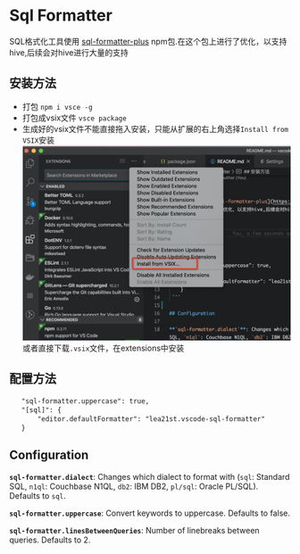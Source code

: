 # Sql Formatter

SQL格式化工具使用 [sql-formatter-plus](https://github.com/kufii/sql-formatter-plus) npm包.在这个包上进行了优化，以支持hive,后续会对hive进行大量的支持

## 安装方法
 - 打包 `npm i vsce -g`
 - 打包成vsix文件 `vsce package`
 - 生成好的vsix文件不能直接拖入安装，只能从扩展的右上角选择`Install from VSIX`安装
 ![安装示例](/install.png)
 或者直接下载`.vsix`文件，在extensions中安装

## 配置方法
 ```
    "sql-formatter.uppercase": true,
    "[sql]": {
        "editor.defaultFormatter": "lea21st.vscode-sql-formatter"
    }
 ```

## Configuration

**`sql-formatter.dialect`**: Changes which dialect to format with (`sql`: Standard SQL, `n1ql`: Couchbase N1QL, `db2`: IBM DB2, `pl/sql`: Oracle PL/SQL). Defaults to `sql`.

**`sql-formatter.uppercase`**: Convert keywords to uppercase. Defaults to false.

**`sql-formatter.linesBetweenQueries`**: Number of linebreaks between queries. Defaults to 2.

